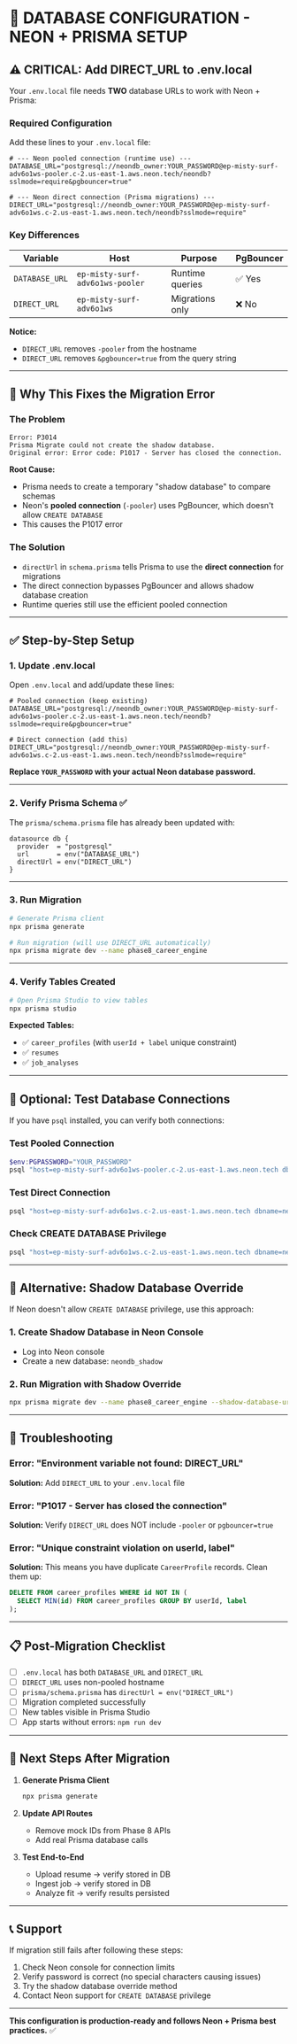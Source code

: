 # 🔧 DATABASE CONFIGURATION - NEON + PRISMA SETUP

## ⚠️ **CRITICAL: Add DIRECT_URL to .env.local**

Your `.env.local` file needs **TWO** database URLs to work with Neon + Prisma:

### **Required Configuration**

Add these lines to your `.env.local` file:

```env
# --- Neon pooled connection (runtime use) ---
DATABASE_URL="postgresql://neondb_owner:YOUR_PASSWORD@ep-misty-surf-adv6o1ws-pooler.c-2.us-east-1.aws.neon.tech/neondb?sslmode=require&pgbouncer=true"

# --- Neon direct connection (Prisma migrations) ---
DIRECT_URL="postgresql://neondb_owner:YOUR_PASSWORD@ep-misty-surf-adv6o1ws.c-2.us-east-1.aws.neon.tech/neondb?sslmode=require"
```

### **Key Differences**

| Variable | Host | Purpose | PgBouncer |
|----------|------|---------|-----------|
| `DATABASE_URL` | `ep-misty-surf-adv6o1ws-pooler` | Runtime queries | ✅ Yes |
| `DIRECT_URL` | `ep-misty-surf-adv6o1ws` | Migrations only | ❌ No |

**Notice:**
- `DIRECT_URL` removes `-pooler` from the hostname
- `DIRECT_URL` removes `&pgbouncer=true` from the query string

---

## 🚀 **Why This Fixes the Migration Error**

### **The Problem**
```
Error: P3014
Prisma Migrate could not create the shadow database.
Original error: Error code: P1017 - Server has closed the connection.
```

**Root Cause:**
- Prisma needs to create a temporary "shadow database" to compare schemas
- Neon's **pooled connection** (`-pooler`) uses PgBouncer, which doesn't allow `CREATE DATABASE`
- This causes the P1017 error

### **The Solution**
- `directUrl` in `schema.prisma` tells Prisma to use the **direct connection** for migrations
- The direct connection bypasses PgBouncer and allows shadow database creation
- Runtime queries still use the efficient pooled connection

---

## ✅ **Step-by-Step Setup**

### **1. Update .env.local**

Open `.env.local` and add/update these lines:

```env
# Pooled connection (keep existing)
DATABASE_URL="postgresql://neondb_owner:YOUR_PASSWORD@ep-misty-surf-adv6o1ws-pooler.c-2.us-east-1.aws.neon.tech/neondb?sslmode=require&pgbouncer=true"

# Direct connection (add this)
DIRECT_URL="postgresql://neondb_owner:YOUR_PASSWORD@ep-misty-surf-adv6o1ws.c-2.us-east-1.aws.neon.tech/neondb?sslmode=require"
```

**Replace `YOUR_PASSWORD` with your actual Neon database password.**

---

### **2. Verify Prisma Schema** ✅

The `prisma/schema.prisma` file has already been updated with:

```prisma
datasource db {
  provider  = "postgresql"
  url       = env("DATABASE_URL")
  directUrl = env("DIRECT_URL")
}
```

---

### **3. Run Migration**

```bash
# Generate Prisma client
npx prisma generate

# Run migration (will use DIRECT_URL automatically)
npx prisma migrate dev --name phase8_career_engine
```

---

### **4. Verify Tables Created**

```bash
# Open Prisma Studio to view tables
npx prisma studio
```

**Expected Tables:**
- ✅ `career_profiles` (with `userId + label` unique constraint)
- ✅ `resumes`
- ✅ `job_analyses`

---

## 🧪 **Optional: Test Database Connections**

If you have `psql` installed, you can verify both connections:

### **Test Pooled Connection**
```powershell
$env:PGPASSWORD="YOUR_PASSWORD"
psql "host=ep-misty-surf-adv6o1ws-pooler.c-2.us-east-1.aws.neon.tech dbname=neondb user=neondb_owner sslmode=require" -c "SELECT 'pooled' as conn, current_user, current_database();"
```

### **Test Direct Connection**
```powershell
psql "host=ep-misty-surf-adv6o1ws.c-2.us-east-1.aws.neon.tech dbname=neondb user=neondb_owner sslmode=require" -c "SELECT 'direct' as conn, current_user, current_database();"
```

### **Check CREATE DATABASE Privilege**
```powershell
psql "host=ep-misty-surf-adv6o1ws.c-2.us-east-1.aws.neon.tech dbname=neondb user=neondb_owner sslmode=require" -c "SELECT has_database_privilege(current_user, current_database(), 'CREATE') as can_create_db;"
```

---

## 🔄 **Alternative: Shadow Database Override**

If Neon doesn't allow `CREATE DATABASE` privilege, use this approach:

### **1. Create Shadow Database in Neon Console**
- Log into Neon console
- Create a new database: `neondb_shadow`

### **2. Run Migration with Shadow Override**
```bash
npx prisma migrate dev --name phase8_career_engine --shadow-database-url="postgresql://neondb_owner:YOUR_PASSWORD@ep-misty-surf-adv6o1ws.c-2.us-east-1.aws.neon.tech/neondb_shadow?sslmode=require"
```

---

## 🚨 **Troubleshooting**

### **Error: "Environment variable not found: DIRECT_URL"**
**Solution:** Add `DIRECT_URL` to your `.env.local` file

### **Error: "P1017 - Server has closed the connection"**
**Solution:** Verify `DIRECT_URL` does NOT include `-pooler` or `pgbouncer=true`

### **Error: "Unique constraint violation on userId, label"**
**Solution:** This means you have duplicate `CareerProfile` records. Clean them up:
```sql
DELETE FROM career_profiles WHERE id NOT IN (
  SELECT MIN(id) FROM career_profiles GROUP BY userId, label
);
```

---

## 📋 **Post-Migration Checklist**

- [ ] `.env.local` has both `DATABASE_URL` and `DIRECT_URL`
- [ ] `DIRECT_URL` uses non-pooled hostname
- [ ] `prisma/schema.prisma` has `directUrl = env("DIRECT_URL")`
- [ ] Migration completed successfully
- [ ] New tables visible in Prisma Studio
- [ ] App starts without errors: `npm run dev`

---

## 🎯 **Next Steps After Migration**

1. **Generate Prisma Client**
   ```bash
   npx prisma generate
   ```

2. **Update API Routes**
   - Remove mock IDs from Phase 8 APIs
   - Add real Prisma database calls

3. **Test End-to-End**
   - Upload resume → verify stored in DB
   - Ingest job → verify stored in DB
   - Analyze fit → verify results persisted

---

## 📞 **Support**

If migration still fails after following these steps:

1. Check Neon console for connection limits
2. Verify password is correct (no special characters causing issues)
3. Try the shadow database override method
4. Contact Neon support for `CREATE DATABASE` privilege

---

**This configuration is production-ready and follows Neon + Prisma best practices.** ✅
